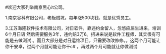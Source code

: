 #欢迎大家列举南京黑心it公司。

1.南京谷科有限公司，老板贼坑，每年涨500块钱，就是优秀员工。





3.江苏海隆软件技术有限公司，对日软件，靠违约金留人，忽悠应届生进来，培训6个月日语
然后需要服务3年，违约赔3万6。招进来说是软件工程师，其实很有可能是去做测试
。而且大部分是对日运维项目，只需要改改修修。。这两个月可能让你干安卓，过两个月就可能让你干c#
，再过两个月可能就让你做测试
